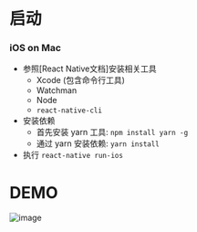 # 启动

### iOS on Mac

- 参照[React Native文档]安装相关工具
  - Xcode (包含命令行工具)
  - Watchman
  - Node
  - `react-native-cli`
- 安装依赖
  - 首先安装 yarn 工具: `npm install yarn -g`
  - 通过 yarn 安装依赖: `yarn install`
- 执行 `react-native run-ios`

# DEMO

![image](https://im2.ezgif.com/tmp/ezgif-2-8b93f49c3a.gif)
